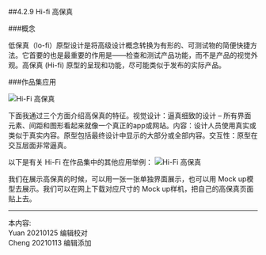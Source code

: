 
##4.2.9 Hi-fi 高保真

###概念

低保真（lo-fi）原型设计是将高级设计概念转换为有形的、可测试物的简便快捷方法。它首要的也是最重要的作用是——检查和测试产品功能，而不是产品的视觉外观。高保真 (Hi-fi) 原型的呈现和功能，尽可能类似于发布的实际产品。


###作品集应用

![ Hi-Fi 高保真 ](http://kitpic.makebi.net/2021/social_15.jpg)

下面我通过三个方面介绍高保真的特征。视觉设计：逼真细致的设计 – 所有界面元素、间距和图形看起来就像一个真正的app或网站。内容：设计人员使用真实或类似于真实内容。原型包括最终设计中显示的大部分或全部内容。交互性：原型在交互层面非常逼真。


以下是有关 Hi-Fi 在作品集中的其他应用举例：
![ Hi-Fi 高保真 ](http://kitpic.makebi.net/2021/social_16.jpg)

我们在展示高保真的时候，可以用一张一张单独界面展示，也可以用 Mock up模型去展示。我们可以在网上下载对应尺寸的 Mock up样机，把自己的高保真页面贴上去。


---
本内容:    
Yuan 20210125 编辑校对  
Cheng 20210113 编辑添加
